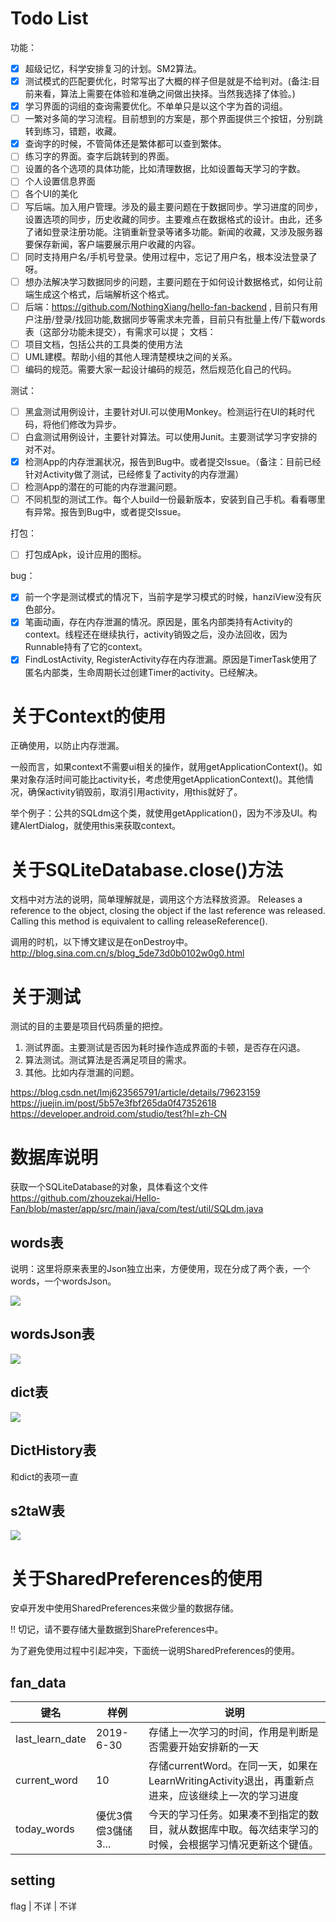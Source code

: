 # Todo List

功能：
- [x] 超级记忆，科学安排复习的计划。SM2算法。
- [x] 测试模式的匹配要优化，时常写出了大概的样子但是就是不给判对。(备注:目前来看，算法上需要在体验和准确之间做出抉择。当然我选择了体验。)
- [x] 学习界面的词组的查询需要优化。不单单只是以这个字为首的词组。
- [ ] 一繁对多简的学习流程。目前想到的方案是，那个界面提供三个按钮，分别跳转到练习，错题，收藏。
- [x] 查询字的时候，不管简体还是繁体都可以查到繁体。
- [ ] 练习字的界面。查字后跳转到的界面。
- [ ] 设置的各个选项的具体功能，比如清理数据，比如设置每天学习的字数。
- [ ] 个人设置信息界面
- [ ] 各个UI的美化
- [ ] 写后端。加入用户管理。涉及的最主要问题在于数据同步。学习进度的同步，设置选项的同步，历史收藏的同步。主要难点在数据格式的设计。由此，还多了诸如登录注册功能。注销重新登录等诸多功能。新闻的收藏，又涉及服务器要保存新闻，客户端要展示用户收藏的内容。
- [ ] 同时支持用户名/手机号登录。使用过程中，忘记了用户名，根本没法登录了呀。
- [ ] 想办法解决学习数据同步的问题，主要问题在于如何设计数据格式，如何让前端生成这个格式，后端解析这个格式。
- [ ] 后端：https://github.com/NothingXiang/hello-fan-backend , 目前只有用户注册/登录/找回功能,数据同步等需求未完善，目前只有批量上传/下载words表（这部分功能未提交），有需求可以提；
文档：
- [ ] 项目文档，包括公共的工具类的使用方法
- [ ] UML建模。帮助小组的其他人理清楚模块之间的关系。
- [ ] 编码的规范。需要大家一起设计编码的规范，然后规范化自己的代码。

测试：
- [ ] 黑盒测试用例设计，主要针对UI.可以使用Monkey。检测运行在UI的耗时代码，将他们修改为异步。
- [ ] 白盒测试用例设计，主要针对算法。可以使用Junit。主要测试学习字安排的对不对。
- [x] 检测App的内存泄漏状况，报告到Bug中。或者提交Issue。（备注：目前已经针对Activity做了测试，已经修复了activity的内存泄漏）
- [ ] 检测App的潜在的可能的内存泄漏问题。
- [ ] 不同机型的测试工作。每个人build一份最新版本，安装到自己手机。看看哪里有异常。报告到Bug中，或者提交Issue。

打包：
- [ ] 打包成Apk，设计应用的图标。

bug：
- [x] 前一个字是测试模式的情况下，当前字是学习模式的时候，hanziView没有灰色部分。
- [x] 笔画动画，存在内存泄漏的情况。原因是，匿名内部类持有Activity的context。线程还在继续执行，activity销毁之后，没办法回收，因为Runnable持有了它的context。
- [x] FindLostActivity, RegisterActivity存在内存泄漏。原因是TimerTask使用了匿名内部类，生命周期长过创建Timer的activity。已经解决。

# 关于Context的使用

正确使用，以防止内存泄漏。

一般而言，如果context不需要ui相关的操作，就用getApplicationContext()。如果对象存活时间可能比activity长，考虑使用getApplicationContext()。其他情况，确保activity销毁前，取消引用activity，用this就好了。

举个例子：公共的SQLdm这个类，就使用getApplication()，因为不涉及UI。构建AlertDialog，就使用this来获取context。

# 关于SQLiteDatabase.close()方法

文档中对方法的说明，简单理解就是，调用这个方法释放资源。
Releases a reference to the object, closing the object if the last reference was released. Calling this method is equivalent to calling releaseReference().

调用的时机，以下博文建议是在onDestroy中。
http://blog.sina.com.cn/s/blog_5de73d0b0102w0g0.html

# 关于测试

测试的目的主要是项目代码质量的把控。

1. 测试界面。主要测试是否因为耗时操作造成界面的卡顿，是否存在闪退。
2. 算法测试。测试算法是否满足项目的需求。
3. 其他。比如内存泄漏的问题。

https://blog.csdn.net/lmj623565791/article/details/79623159
https://juejin.im/post/5b57e3fbf265da0f47352618
https://developer.android.com/studio/test?hl=zh-CN

# 数据库说明

获取一个SQLiteDatabase的对象，具体看这个文件
https://github.com/zhouzekai/Hello-Fan/blob/master/app/src/main/java/com/test/util/SQLdm.java

## words表

说明：这里将原来表里的Json独立出来，方便使用，现在分成了两个表，一个words，一个wordsJson。

![](img/db_words.png)

## wordsJson表

![](img/db_wordsJson.png)

## dict表

![](img/db_dict.png)

## DictHistory表

和dict的表项一直

## s2taW表

![](img/db_s2aw.png)

# 关于SharedPreferences的使用

安卓开发中使用SharedPreferences来做少量的数据存储。

!! 切记，请不要存储大量数据到SharePreferences中。

为了避免使用过程中引起冲突，下面统一说明SharedPreferences的使用。

## fan_data

键名 | 样例 | 说明
---- | --- | ---
last_learn_date | 2019-6-30 | 存储上一次学习的时间，作用是判断是否需要开始安排新的一天
current_word | 10 | 存储currentWord。在同一天，如果在LearnWritingActivity退出，再重新点进来，应该继续上一次的学习进度
today_words | 優优3償偿3儲储3... | 今天的学习任务。如果凑不到指定的数目，就从数据库中取。每次结束学习的时候，会根据学习情况更新这个键值。

## setting
flag | 不详 | 不详
